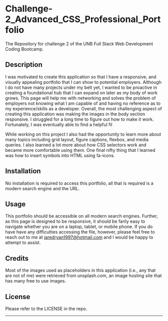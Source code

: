 # Challenge-2_Advanced_CSS_Professional_Portfolio
The Repository for challenge 2 of the UNB Full Stack Web Development Coding Bootcamp.

## Description
I was motivated to create this application so that I have a responsive, and visually appealing portfolio that I can show to potential employers. Although I do not have many projects under my belt yet, I wanted to be proactive in creating a foundational hub that I can expand on later as my body of work grows. This page will help me with networking and solves the problem of employers not knowing what I am capable of and having no reference as to my experience/skills as a developer. Overall, the most challenging aspect of creating this application was making the images in the body section responsive. I struggled for a long time to figure out how to make it work. Fortunately, I was eventually able to find a helpful fil

While working on this project I also had the opportunity to learn more about many topics including grid layout, figure captions, flexbox, and media queries. I also learned a lot more about how CSS selectors work and became more comfortable using them. One final nifty thing that I learned was how to insert symbols into HTML using fa-icons.

## Installation
No installation is required to access this portfolio, all that is required is a modern search engine and the URL. 

## Usage
 This portfolio should be accessible on all modern search engines. Further, as this page is designed to be responsive, it should be farily easy to navigate whether you are on a laptop, tablet, or mobile phone. If you do have have any difficulties accessing the file, however, please feel free to reach out to me at jaredryan1997@hotmail.com and I would be happy to attempt to assist. 

## Credits

Most of the images used as placeholders in this application (i.e., any that are not of me) were retrieved from unsplash.com, an image hosting site that has many free to use images. 

## License

Please refer to the LICENSE in the repo.

---

